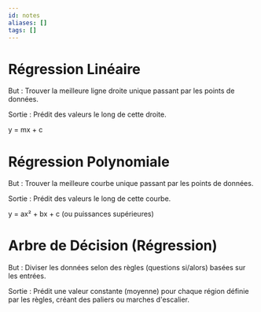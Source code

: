 ```yaml
---
id: notes
aliases: []
tags: []
---
```


# Régression Linéaire

But : Trouver la meilleure ligne droite unique passant par les points de données.

Sortie : Prédit des valeurs le long de cette droite.

y = mx + c

# Régression Polynomiale

But : Trouver la meilleure courbe unique passant par les points de données.

Sortie : Prédit des valeurs le long de cette courbe.

y = ax² + bx + c (ou puissances supérieures)

# Arbre de Décision (Régression)

But : Diviser les données selon des règles (questions si/alors) basées sur les entrées.

Sortie : Prédit une valeur constante (moyenne) pour chaque région définie par les règles, créant des paliers ou marches d'escalier.
